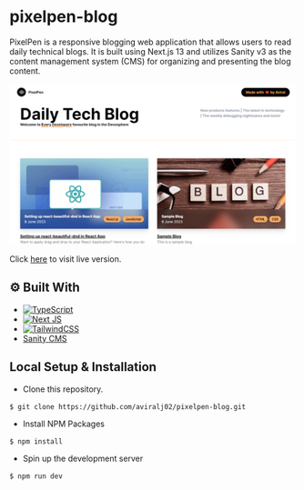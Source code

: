 # pixelpen-blog
PixelPen is a responsive blogging web application that allows users to read daily technical blogs. It is built using Next.js 13 and utilizes Sanity v3 as the content management system (CMS) for organizing and presenting the blog content.

![preview](./public/preview.png)

Click [here](https://pixelpen-blog.vercel.app/) to visit live version.

## ⚙️ Built With
* [![TypeScript](https://img.shields.io/badge/typescript-%23007ACC.svg?style=for-the-badge&logo=typescript&logoColor=white)](https://www.typescriptlang.org/)
* [![Next JS](https://img.shields.io/badge/Next-black?style=for-the-badge&logo=next.js&logoColor=white)](https://nextjs.org/)
* [![TailwindCSS](https://img.shields.io/badge/tailwindcss-%2338B2AC.svg?style=for-the-badge&logo=tailwind-css&logoColor=white)](https://tailwindcss.com/)
* [Sanity CMS](https://www.sanity.io/)

## Local Setup & Installation
* Clone this repository.
```
$ git clone https://github.com/aviralj02/pixelpen-blog.git
```
* Install NPM Packages
```
$ npm install
```
* Spin up the development server
```
$ npm run dev
```
